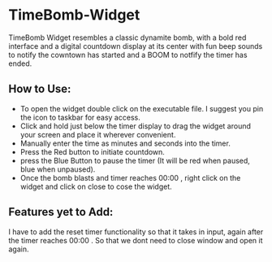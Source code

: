 # TimeBomb-Widget
TimeBomb Widget resembles a classic dynamite bomb, with a bold red interface and a digital countdown display at its center with fun beep sounds to notify the cowntown has started and a BOOM to notfify the timer has ended.

## How to Use:
* To open the widget double click on the executable file. I suggest you pin the icon to taskbar for easy access.
* Click and hold just below the timer display to drag the widget around your screen and place it wherever convenient.
* Manually enter the time as minutes and seconds into the timer.
* Press the Red button to initiate countdown.
* press the Blue Button to pause the timer (It will be red when paused, blue when unpaused).
* Once the bomb blasts and timer reaches 00:00 , right click on the widget and click on close to cose the widget.

## Features yet to Add:
I have to add the reset timer functionality so that it takes in input, again after the timer reaches 00:00 . So that we dont need to close window and open it again.



